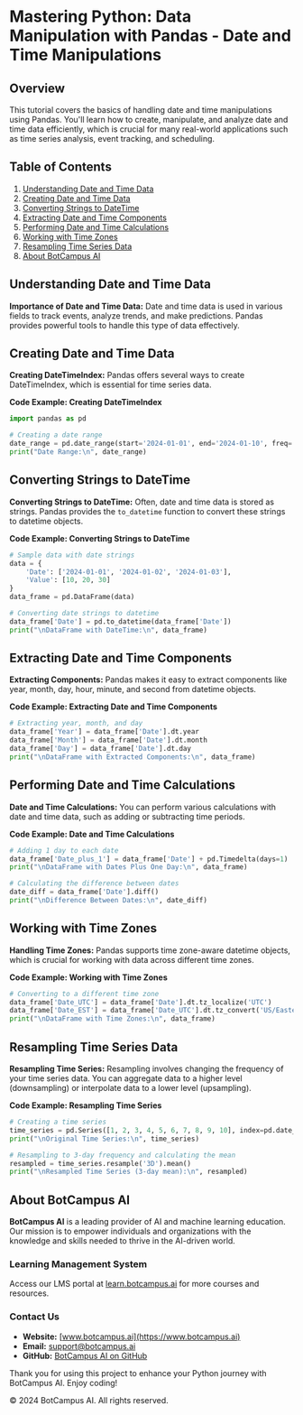 # Mastering Python: Data Manipulation with Pandas - Date and Time Manipulations

## Overview
This tutorial covers the basics of handling date and time manipulations using Pandas. You'll learn how to create, manipulate, and analyze date and time data efficiently, which is crucial for many real-world applications such as time series analysis, event tracking, and scheduling.

## Table of Contents
1. [Understanding Date and Time Data](#understanding-date-and-time-data)
2. [Creating Date and Time Data](#creating-date-and-time-data)
3. [Converting Strings to DateTime](#converting-strings-to-datetime)
4. [Extracting Date and Time Components](#extracting-date-and-time-components)
5. [Performing Date and Time Calculations](#performing-date-and-time-calculations)
6. [Working with Time Zones](#working-with-time-zones)
7. [Resampling Time Series Data](#resampling-time-series-data)
8. [About BotCampus AI](#about-botcampus-ai)

## Understanding Date and Time Data

**Importance of Date and Time Data:**
Date and time data is used in various fields to track events, analyze trends, and make predictions. Pandas provides powerful tools to handle this type of data effectively.

## Creating Date and Time Data

**Creating DateTimeIndex:**
Pandas offers several ways to create DateTimeIndex, which is essential for time series data.

**Code Example: Creating DateTimeIndex**
```python
import pandas as pd

# Creating a date range
date_range = pd.date_range(start='2024-01-01', end='2024-01-10', freq='D')
print("Date Range:\n", date_range)
```

## Converting Strings to DateTime

**Converting Strings to DateTime:**
Often, date and time data is stored as strings. Pandas provides the `to_datetime` function to convert these strings to datetime objects.

**Code Example: Converting Strings to DateTime**
```python
# Sample data with date strings
data = {
    'Date': ['2024-01-01', '2024-01-02', '2024-01-03'],
    'Value': [10, 20, 30]
}
data_frame = pd.DataFrame(data)

# Converting date strings to datetime
data_frame['Date'] = pd.to_datetime(data_frame['Date'])
print("\nDataFrame with DateTime:\n", data_frame)
```

## Extracting Date and Time Components

**Extracting Components:**
Pandas makes it easy to extract components like year, month, day, hour, minute, and second from datetime objects.

**Code Example: Extracting Date and Time Components**
```python
# Extracting year, month, and day
data_frame['Year'] = data_frame['Date'].dt.year
data_frame['Month'] = data_frame['Date'].dt.month
data_frame['Day'] = data_frame['Date'].dt.day
print("\nDataFrame with Extracted Components:\n", data_frame)
```

## Performing Date and Time Calculations

**Date and Time Calculations:**
You can perform various calculations with date and time data, such as adding or subtracting time periods.

**Code Example: Date and Time Calculations**
```python
# Adding 1 day to each date
data_frame['Date_plus_1'] = data_frame['Date'] + pd.Timedelta(days=1)
print("\nDataFrame with Dates Plus One Day:\n", data_frame)

# Calculating the difference between dates
date_diff = data_frame['Date'].diff()
print("\nDifference Between Dates:\n", date_diff)
```

## Working with Time Zones

**Handling Time Zones:**
Pandas supports time zone-aware datetime objects, which is crucial for working with data across different time zones.

**Code Example: Working with Time Zones**
```python
# Converting to a different time zone
data_frame['Date_UTC'] = data_frame['Date'].dt.tz_localize('UTC')
data_frame['Date_EST'] = data_frame['Date_UTC'].dt.tz_convert('US/Eastern')
print("\nDataFrame with Time Zones:\n", data_frame)
```

## Resampling Time Series Data

**Resampling Time Series:**
Resampling involves changing the frequency of your time series data. You can aggregate data to a higher level (downsampling) or interpolate data to a lower level (upsampling).

**Code Example: Resampling Time Series**
```python
# Creating a time series
time_series = pd.Series([1, 2, 3, 4, 5, 6, 7, 8, 9, 10], index=pd.date_range('2024-01-01', periods=10, freq='D'))
print("\nOriginal Time Series:\n", time_series)

# Resampling to 3-day frequency and calculating the mean
resampled = time_series.resample('3D').mean()
print("\nResampled Time Series (3-day mean):\n", resampled)
```

## About BotCampus AI

**BotCampus AI** is a leading provider of AI and machine learning education. Our mission is to empower individuals and organizations with the knowledge and skills needed to thrive in the AI-driven world.

### Learning Management System
Access our LMS portal at [learn.botcampus.ai](https://learn.botcampus.ai) for more courses and resources.

### Contact Us
- **Website:** [www.botcampus.ai](https://www.botcampus.ai)
- **Email:** support@botcampus.ai
- **GitHub:** [BotCampus AI on GitHub](https://github.com/Bot-Campus-AI/advanced-python)

Thank you for using this project to enhance your Python journey with BotCampus AI. Enjoy coding!

© 2024 BotCampus AI. All rights reserved.